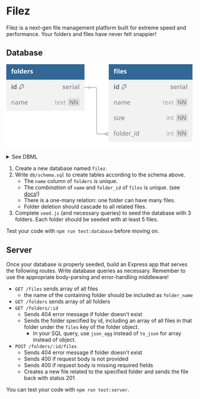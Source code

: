 # Filez

Filez is a next-gen file management platform built for extreme speed and performance.
Your folders and files have never felt snappier!

## Database

![](schema.svg)

<details>
<summary>See DBML</summary>

```dbml
table folders {
  id serial [pk]
  name text [unique, not null]
}

table files {
  id serial [pk]
  name text [not null]
  size int [not null]
  folder_id int [not null]

  indexes {
    (name, folder_id) [unique]
  }
}

Ref: folders.id < files.folder_id
```

</details>

1. Create a new database named `filez`.
2. Write `db/schema.sql` to create tables according to the schema above.
   - The `name` column of `folders` is unique.
   - The _combination_ of `name` and `folder_id` of `files` is unique. (see [docs](https://www.postgresql.org/docs/current/ddl-constraints.html#DDL-CONSTRAINTS-UNIQUE-CONSTRAINTS)!)
   - There is a one-many relation: one folder can have many files.
   - Folder deletion should cascade to all related files.
3. Complete `seed.js` (and necessary queries) to seed the database with 3 folders.
   Each folder should be seeded with at least 5 files.

Test your code with `npm run test:database` before moving on.

## Server

Once your database is properly seeded, build an Express app that serves the following
routes. Write database queries as necessary. Remember to use the appropriate body-parsing
and error-handling middleware!

- `GET /files` sends array of all files
  - the name of the containing folder should be included as `folder_name`
- `GET /folders` sends array of all folders
- `GET /folders/:id`
  - Sends 404 error message if folder doesn't exist
  - Sends the folder specified by id, including an array of all files in that folder under
    the `files` key of the folder object.
    - In your SQL query, use `json_agg` instead of `to_json` for array instead of object.
- `POST /folders/:id/files`
  - Sends 404 error message if folder doesn't exist
  - Sends 400 if request body is not provided
  - Sends 400 if request body is missing required fields
  - Creates a new file related to the specified folder and sends the file back with status 201

You can test your code with `npm run test:server`.
